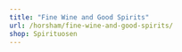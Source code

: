 ```yaml
---
title: "Fine Wine and Good Spirits"
url: /horsham/fine-wine-and-good-spirits/
shop: Spirituosen
---
```

